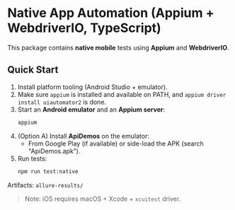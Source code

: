 # Native App Automation (Appium + WebdriverIO, TypeScript)

This package contains **native mobile** tests using **Appium** and **WebdriverIO**.

## Quick Start

1. Install platform tooling (Android Studio + emulator).
2. Make sure `appium` is installed and available on PATH, and `appium driver install uiautomator2` is done.
3. Start an **Android emulator** and an **Appium server**:
   ```bash
   appium
   ```
4. (Option A) Install **ApiDemos** on the emulator:
   - From Google Play (if available) or side-load the APK (search "ApiDemos.apk").
5. Run tests:
   ```bash
   npm run test:native
   ```

Artifacts: `allure-results/`

> Note: iOS requires macOS + Xcode + `xcuitest` driver.